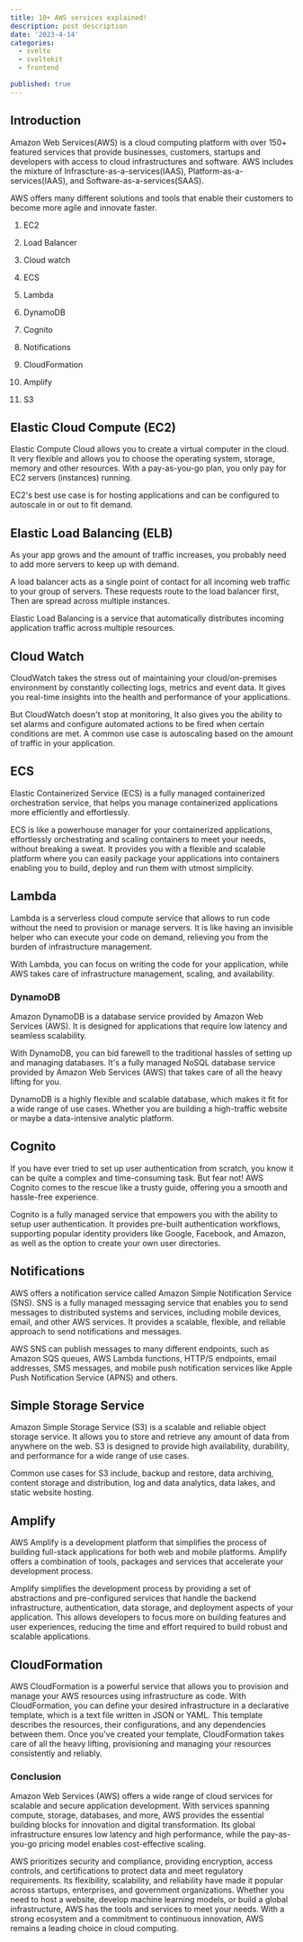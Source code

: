 ```yaml
---
title: 10+ AWS services explained!
description: post description
date: '2023-4-14'
categories:
  - svelte
  - sveltekit
  - frontend

published: true
---
```


## Introduction

Amazon Web Services(AWS) is a cloud computing platform with over 150+ featured services that provide businesses, customers, startups and developers with access to cloud infrastructures and software. AWS includes the mixture of Infrascture-as-a-services(IAAS), Platform-as-a-services(IAAS), and Software-as-a-services(SAAS).

AWS offers many different solutions and tools that enable their customers to become more agile and innovate faster.

1. EC2

2. Load Balancer

3. Cloud watch

4. ECS

5. Lambda

6. DynamoDB

7. Cognito

8. Notifications

9. CloudFormation

10. Amplify

11. S3

## Elastic Cloud Compute (EC2)

Elastic Compute Cloud allows you to create a virtual computer in the cloud. It very flexible and allows you to choose the operating system, storage, memory and other resources. With a pay-as-you-go plan, you only pay for EC2 servers (instances) running.

EC2's best use case is for hosting applications and can be configured to autoscale in or out to fit demand.

## Elastic Load Balancing (ELB)

As your app grows and the amount of traffic increases, you probably need to add more servers to keep up with demand.

A load balancer acts as a single point of contact for all incoming web traffic to your group of servers. These requests route to the load balancer first, Then are spread across multiple instances.

Elastic Load Balancing is a service that automatically distributes incoming application traffic across multiple resources.

## Cloud Watch

CloudWatch takes the stress out of maintaining your cloud/on-premises environment by constantly collecting logs, metrics and event data. It gives you real-time insights into the health and performance of your applications.

But CloudWatch doesn't stop at monitoring, It also gives you the ability to set alarms and configure automated actions to be fired when certain conditions are met. A common use case is autoscaling based on the amount of traffic in your application.

## ECS

Elastic Containerized Service (ECS) is a fully managed containerized orchestration service, that helps you manage containerized applications more efficiently and effortlessly.

ECS is like a powerhouse manager for your containerized applications, effortlessly orchestrating and scaling containers to meet your needs, without breaking a sweat. It provides you with a flexible and scalable platform where you can easily package your applications into containers enabling you to build, deploy and run them with utmost simplicity.

## Lambda

Lambda is a serverless cloud compute service that allows to run code without the need to provision or manage servers. It is like having an invisible helper who can execute your code on demand, relieving you from the burden of infrastructure management.

With Lambda, you can focus on writing the code for your application, while AWS takes care of infrastructure management, scaling, and availability.

### DynamoDB

Amazon DynamoDB is a database service provided by Amazon Web Services (AWS). It is designed for applications that require low latency and seamless scalability.

With DynamoDB, you can bid farewell to the traditional hassles of setting up and managing databases. It's a fully managed NoSQL database service provided by Amazon Web Services (AWS) that takes care of all the heavy lifting for you.

DynamoDB is a highly flexible and scalable database, which makes it fit for a wide range of use cases. Whether you are building a high-traffic website or maybe a data-intensive analytic platform.

## Cognito

If you have ever tried to set up user authentication from scratch, you know it can be quite a complex and time-consuming task. But fear not! AWS Cognito comes to the rescue like a trusty guide, offering you a smooth and hassle-free experience.

Cognito is a fully managed service that empowers you with the ability to setup user authentication. It provides pre-built authentication workflows, supporting popular identity providers like Google, Facebook, and Amazon, as well as the option to create your own user directories.

## Notifications

AWS offers a notification service called Amazon Simple Notification Service (SNS). SNS is a fully managed messaging service that enables you to send messages to distributed systems and services, including mobile devices, email, and other AWS services. It provides a scalable, flexible, and reliable approach to send notifications and messages.

AWS SNS can publish messages to many different endpoints, such as Amazon SQS queues, AWS Lambda functions, HTTP/S endpoints, email addresses, SMS messages, and mobile push notification services like Apple Push Notification Service (APNS) and others.

## Simple Storage Service

Amazon Simple Storage Service (S3) is a scalable and reliable object storage service. It allows you to store and retrieve any amount of data from anywhere on the web. S3 is designed to provide high availability, durability, and performance for a wide range of use cases.

Common use cases for S3 include, backup and restore, data archiving, content storage and distribution, log and data analytics, data lakes, and static website hosting.

## Amplify

AWS Amplify is a development platform that simplifies the process of building full-stack applications for both web and mobile platforms. Amplify offers a combination of tools, packages and services that accelerate your development process.

Amplify simplifies the development process by providing a set of abstractions and pre-configured services that handle the backend infrastructure, authentication, data storage, and deployment aspects of your application. This allows developers to focus more on building features and user experiences, reducing the time and effort required to build robust and scalable applications.

## CloudFormation

AWS CloudFormation is a powerful service that allows you to provision and manage your AWS resources using infrastructure as code. With CloudFormation, you can define your desired infrastructure in a declarative template, which is a text file written in JSON or YAML. This template describes the resources, their configurations, and any dependencies between them. Once you've created your template, CloudFormation takes care of all the heavy lifting, provisioning and managing your resources consistently and reliably.

### Conclusion

Amazon Web Services (AWS) offers a wide range of cloud services for scalable and secure application development. With services spanning compute, storage, databases, and more, AWS provides the essential building blocks for innovation and digital transformation. Its global infrastructure ensures low latency and high performance, while the pay-as-you-go pricing model enables cost-effective scaling.

AWS prioritizes security and compliance, providing encryption, access controls, and certifications to protect data and meet regulatory requirements. Its flexibility, scalability, and reliability have made it popular across startups, enterprises, and government organizations. Whether you need to host a website, develop machine learning models, or build a global infrastructure, AWS has the tools and services to meet your needs. With a strong ecosystem and a commitment to continuous innovation, AWS remains a leading choice in cloud computing.
